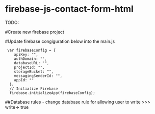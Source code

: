 # firebase-js-contact-form-html

TODO:

#Create new firebase project

#Update firebase congiguration below into the main.js 
```
 var firebaseConfig = {
    apiKey: "",
    authDomain: "",
    databaseURL: "",
    projectId: "",
    storageBucket: "",
    messagingSenderId: "",
    appId: ""
  };
  // Initialize Firebase
  firebase.initializeApp(firebaseConfig);
  ```
  ##Database rules - change database rule for allowing user to write >>> write-> true
